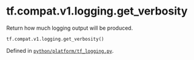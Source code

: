 <div itemscope itemtype="http://developers.google.com/ReferenceObject">
<meta itemprop="name" content="tf.compat.v1.logging.get_verbosity" />
<meta itemprop="path" content="Stable" />
</div>

# tf.compat.v1.logging.get_verbosity

Return how much logging output will be produced.

``` python
tf.compat.v1.logging.get_verbosity()
```



Defined in [`python/platform/tf_logging.py`](/code/stable/tensorflow/python/platform/tf_logging.py).

<!-- Placeholder for "Used in" -->
